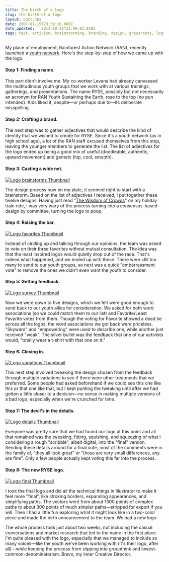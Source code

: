 ```yaml
---
title: The birth of a logo
slug: the-birth-of-a-logo
layout: post.hbs
date: 2007-01-15T23:39:10.000Z
date_updated:   2013-10-21T22:09:02.859Z
tags: text, activism, brainstorming, branding, design, grassroots, logo, process
---
```


My place of employment, Rainforest Action Network (RAN), recently launched a <a href="http://ran.org/ryse" title="RAN.org: RYSE">youth network</a>. Here's the step-by-step of how we came up with the logo.<!--more-->

<h4>Step 1: Finding a name.</h4>

This part didn't involve me. My co-worker Levana had already canvassed the multitudinous youth groups that we work with at various trainings, gatherings, and presentations. The name RYSE, possibly but not necessarily an acronym for RAN Youth Sustaining the Earth, rose to the top (no pun intended). Kids liked it, despite&mdash;or perhaps due to&mdash;its deliberate misspelling.

<h4>Step 2: Crafting a brand.</h4>

The next step was to gather adjectives that would describe the kind of identity that we wished to create for RYSE. Since it's a youth network (as in high school age), a lot of the RAN staff excused themselves from this step, leaving the younger members to generate the list. The list of adjectives for the logo ended up being a good mix of useful (doodleable, authentic, upward movement) and generic (hip, cool, smooth).

<h4>Step 3: Casting a wide net.</h4>

<a href="http://www.sunshocked.com/stanifesto/wp-content/uploads/2007/01/ryselogos-brainstorm.jpg" title="Logo brainstorm Fullsize"><img class="right" src="https://assets.stanifesto.blog/images/2007/01/ryselogos-brainstorm.thumbnail.jpg" alt="Logo brainstorms Thumbnail"/></a>

The design process now on my plate, it seemed right to start with a brainstorm. Based on the list of adjectives I received, I put together these twelve designs. Having just read "<a href="http://www.randomhouse.com/features/wisdomofcrowds/" title="Wisdom of Crowds Official Site">The Wisdom of Crowds</a>" on my holiday train ride, I was very wary of the process turning into a consensus-based design by committee, turning the logo to poop.

<h4>Step 4: Raising the bar.</h4>

<a href="http://www.sunshocked.com/stanifesto/wp-content/uploads/2007/01/ryselogos-favorites.jpg" title="Logo favorites Fullsize"><img class="right" src="https://assets.stanifesto.blog/images/2007/01/ryselogos-favorites.thumbnail.jpg" alt="Logo favorites Thumbnail"/></a>

Instead of circling up and talking through our opinions, the team was asked to vote on their three favorites without mutual consultation. The idea was that the least inspired logos would quietly drop out of the race. That's indeed what happened, and we ended up with these. There were still too many to send to our youth groups, so next was a quick "embarrassment vote" to remove the ones we didn't even want the youth to consider.

<h4>Step 5: Getting feedback.</h4>

<a href="http://www.sunshocked.com/stanifesto/wp-content/uploads/2007/01/ryselogos-survey.jpg" title="Logo survey Fullsize"><img class="right" src="https://assets.stanifesto.blog/images/2007/01/ryselogos-survey.thumbnail.jpg" alt="Logo survey Thumbnail"/></a>

Now we were down to five designs, which we felt were good enough to send back to our youth allies for consideration. We asked for both word associations (so we could match them to our list) and Favorite/Least Favorite votes from them. Though the voting for Favorite showed a dead tie across all the logos, the word associations we got back were priceless. "Skyward" and "empowering" were used to describe one, while another just received "weak". The silver bullet was the feedback that one of our activists would, "totally wear a t-shirt with that one on it."

<h4>Step 6: Closing in.</h4>

<a href="http://www.sunshocked.com/stanifesto/wp-content/uploads/2007/01/ryselogos-variations.jpg" title="Logo variations Fullsize"><img class="right" src="https://assets.stanifesto.blog/images/2007/01/ryselogos-variations.thumbnail.jpg" alt="Logo variations Thumbnail"/></a>

This next step involved tweaking the design chosen from the feedback through multiple variations to see if there were other treatments that we preferred. Some people had asked beforehand if we could see this one like this or that one like that, but I kept punting the tweaking until after we had gotten a little closer to a decision&mdash;no sense in making multiple versions of a bad logo, especially when we're crunched for time.

<h4>Step 7: The devil's in the details.</h4>

<a href="http://www.sunshocked.com/stanifesto/wp-content/uploads/2007/01/ryselogos-details.jpg" title="Logo details Fullsize"><img class="right" src="https://assets.stanifesto.blog/images/2007/01/ryselogos-details.thumbnail.jpg" alt="Logo details Thumbnail"/></a>

Everyone was pretty sure that we had found our logo at this point and all that remained was the tweaking, fitting, squishing, and squeezing of what I considering a rough "scribble", albeit digital, into the "final" version. Sending these details around for a final vote, most of the comments were in the family of, "they all look great" or "those are very small differences, any are fine". Only a few people actually kept voting this far into the process.

<h4>Step 8: The new RYSE logo.</h4>

<a href="http://www.sunshocked.com/stanifesto/wp-content/uploads/2007/01/ryselogo-final.jpg" title="Logo final Fullsize"><img class="right" src="https://assets.stanifesto.blog/images/2007/01/ryselogo-final.thumbnail.jpg" alt="Logo final Thumbnail"/></a>

I took the final logo and did all the technical things in Illustrator to make it feel more "final", like stroking borders, expanding appearances, and simplifying paths. The vectors went from about 1300 points of complex paths to about 300 points of much simpler paths&mdash;stripped for export if you will. Then I had a little fun exploring what it might look like in a two-color piece and made the birth announcement to the team. We had a new logo.

The whole process took just about two weeks, not including the casual conversations and market research that led to the name in the first place. I'm quite pleased with the logo, especially that we managed to include so many voices&mdash;like the youth we've been working with (it's their logo, after all)&mdash;while keeping the process from slipping into groupthink and lowest-common-denominatorism. Bravo, my inner Creative Director.
